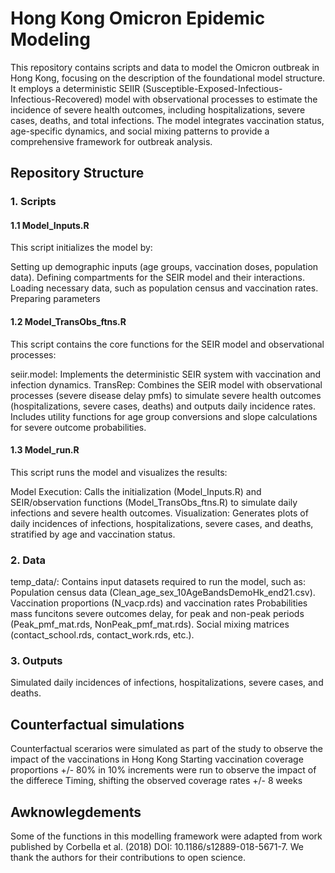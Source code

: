 # Hong Kong Omicron Epidemic Modeling 

This repository contains scripts and data to model the Omicron outbreak in Hong Kong, focusing on the description of the foundational model structure. It employs a deterministic SEIIR (Susceptible-Exposed-Infectious-Infectious-Recovered) model with observational processes to estimate the incidence of severe health outcomes, including hospitalizations, severe cases, deaths, and total infections. The model integrates vaccination status, age-specific dynamics, and social mixing patterns to provide a comprehensive framework for outbreak analysis.


## Repository Structure
### 1. Scripts
#### 1.1 Model_Inputs.R
This script initializes the model by:

Setting up demographic inputs (age groups, vaccination doses, population data).
Defining compartments for the SEIR model and their interactions.
Loading necessary data, such as population census and vaccination rates.
Preparing parameters

#### 1.2 Model_TransObs_ftns.R
This script contains the core functions for the SEIR model and observational processes:

seiir.model: Implements the deterministic SEIR system with vaccination and infection dynamics.
TransRep: Combines the SEIR model with observational processes (severe disease delay pmfs) to simulate severe health outcomes (hospitalizations, severe cases, deaths) and outputs daily incidence rates.
Includes utility functions for age group conversions and slope calculations for severe outcome probabilities.

#### 1.3 Model_run.R
This script runs the model and visualizes the results:

Model Execution: Calls the initialization (Model_Inputs.R) and SEIR/observation functions (Model_TransObs_ftns.R) to simulate daily infections and severe health outcomes.
Visualization: Generates plots of daily incidences of infections, hospitalizations, severe cases, and deaths, stratified by age and vaccination status.

### 2. Data
temp_data/: Contains input datasets required to run the model, such as:
Population census data (Clean_age_sex_10AgeBandsDemoHk_end21.csv).
Vaccination proportions (N_vacp.rds) and vaccination rates
Probabilities mass funcitons severe outcomes delay, for peak and non-peak periods (Peak_pmf_mat.rds, NonPeak_pmf_mat.rds).
Social mixing matrices (contact_school.rds, contact_work.rds, etc.).

### 3. Outputs
Simulated daily incidences of infections, hospitalizations, severe cases, and deaths.

## Counterfactual simulations
Counterfactual scerarios were simulated as part of the study to observe the impact of the vaccinations in Hong Kong
Starting vaccination coverage proportions +/- 80% in 10% increments were run to observe the impact of the differece
Timing, shifting the observed coverage rates +/- 8 weeks 

## Awknowlegdements
Some of the functions in this modelling framework were adapted from work published by Corbella et al. (2018) DOI: 10.1186/s12889-018-5671-7. We thank the authors for their contributions to open science.
